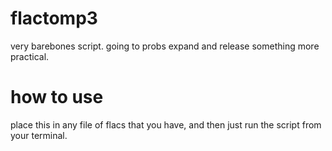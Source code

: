 # flactomp3
very barebones script. going to probs expand and release something more practical.

# how to use

place this in any file of flacs that you have, and then just run the script from your terminal.
